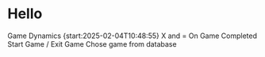 # Hello

Game Dynamics {start:2025-02-04T10:48:55}
X and =
On Game Completed
Start Game / Exit Game
Chose game from database
